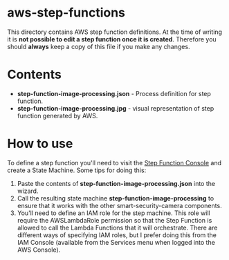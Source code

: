 
# aws-step-functions

This directory contains AWS step function definitions.  At the time of writing it is **not possible to edit a step function once it is created**.  Therefore you should **always** keep a copy of this file if you make any changes.

# Contents

* **step-function-image-processing.json** - Process definition for step function.
* **step-function-image-processing.jpg** - visual representation of step function generated by AWS.

# How to use

To define a step function you'll need to visit the [Step Function Console](https://aws.amazon.com/step-functions/) and create a State Machine. Some tips for doing this:

1. Paste the contents of **step-function-image-processing.json** into the wizard.
2. Call the resulting state machine **step-function-image-processing** to ensure that it works with the other smart-security-camera components.
3. You'll need to define an IAM role for the step machine.  This role will require the AWSLambdaRole permission so that the Step Function is allowed to call the Lambda Functions that it will orchestrate.  There are different ways of specifying IAM roles, but I prefer doing this from the IAM Console (available from the Services menu when logged into the AWS Console).
